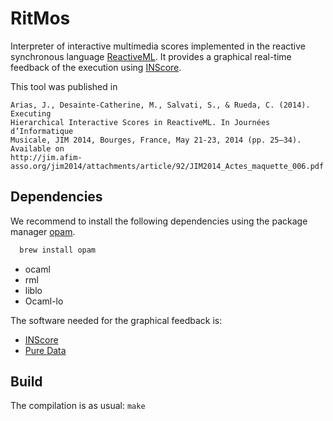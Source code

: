 # RitMos

Interpreter of interactive multimedia scores implemented in the reactive
synchronous language [ReactiveML](http://rml.lri.fr/). It provides a graphical
real-time feedback of the execution using
[INScore](http://inscore.sourceforge.net/).

This tool was published in

    Arias, J., Desainte-Catherine, M., Salvati, S., & Rueda, C. (2014). Executing
    Hierarchical Interactive Scores in ReactiveML. In Journées d’Informatique
    Musicale, JIM 2014, Bourges, France, May 21-23, 2014 (pp. 25–34). Available on
    http://jim.afim-asso.org/jim2014/attachments/article/92/JIM2014_Actes_maquette_006.pdf


## Dependencies

We recommend to install the following dependencies using the package manager
[opam](https://opam.ocaml.org).

```Bash
  brew install opam
```

* ocaml
* rml
* liblo
* Ocaml-lo

The software needed for the graphical feedback is:

* [INScore](http://inscore.sourceforge.net)
* [Pure Data](https://puredata.info/)

## Build

The compilation is as usual: `make`
